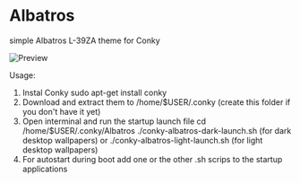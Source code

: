 # Albatros
simple Albatros L-39ZA theme for Conky

<img src=https://github.com/Sky4Viper/Albatros/main/Screenshot-from-2023-02-02-22-49-13.png  alt=Preview><br>

Usage:
1. Instal Conky sudo apt-get install conky
2. Download and extract them to /home/$USER/.conky (create this folder if you don't have it yet)
3. Open interminal and run the startup launch file
cd /home/$USER/.conky/Albatros
./conky-albatros-dark-launch.sh (for dark desktop wallpapers)
or
./conky-albatros-light-launch.sh (for light desktop wallpapers)
4. For autostart during boot add one or the other .sh scrips to the startup applications
